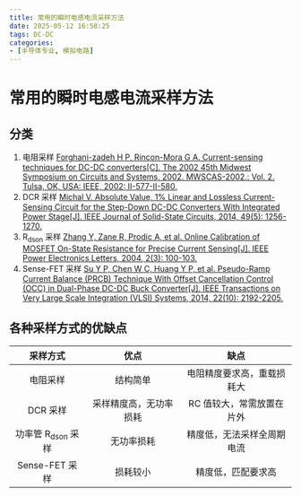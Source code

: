 ```yaml
---
title: 常用的瞬时电感电流采样方法
date: 2025-05-12 16:58:25
tags: DC-DC
categories:
- [半导体专业, 模拟电路]
---
```

# 常用的瞬时电感电流采样方法
## 分类
1. 电阻采样
   [Forghani-zadeh H P, Rincon-Mora G A. Current-sensing techniques for DC-DC converters[C]. The 2002 45th Midwest Symposium on Circuits and Systems, 2002. MWSCAS-2002.: Vol. 2. Tulsa, OK, USA: IEEE, 2002: II-577-II-580.](/download/电阻采样.pdf)
2. DCR 采样
   [Michal V. Absolute Value, 1% Linear and Lossless Current-Sensing Circuit for the Step-Down DC-DC Converters With Integrated Power Stage[J]. IEEE Journal of Solid-State Circuits, 2014, 49(5): 1256-1270.](/download/DCR采样.pdf)
3. R<sub>dson</sub> 采样
   [Zhang Y, Zane R, Prodic A, et al. Online Calibration of MOSFET On-State Resistance for Precise Current Sensing[J]. IEEE Power Electronics Letters, 2004, 2(3): 100-103.](/download/Rdson采样.pdf)
4. Sense-FET 采样
   [Su Y P, Chen W C, Huang Y P, et al. Pseudo-Ramp Current Balance (PRCB) Technique With Offset Cancellation Control (OCC) in Dual-Phase DC-DC Buck Converter[J]. IEEE Transactions on Very Large Scale Integration (VLSI) Systems, 2014, 22(10): 2192-2205.](/download/Sense-FET采样.pdf)

## 各种采样方式的优缺点
|采样方式|优点|缺点|
|:----:|:----:|:----:|
|电阻采样|结构简单|电阻精度要求高，重载损耗大|
|DCR 采样|采样精度高，无功率损耗|RC 值较大，常需放置在片外|
|功率管 R<sub>dson</sub> 采样|无功率损耗|精度低，无法采样全周期电流|
|Sense-FET 采样|损耗较小|精度低，匹配要求高|
